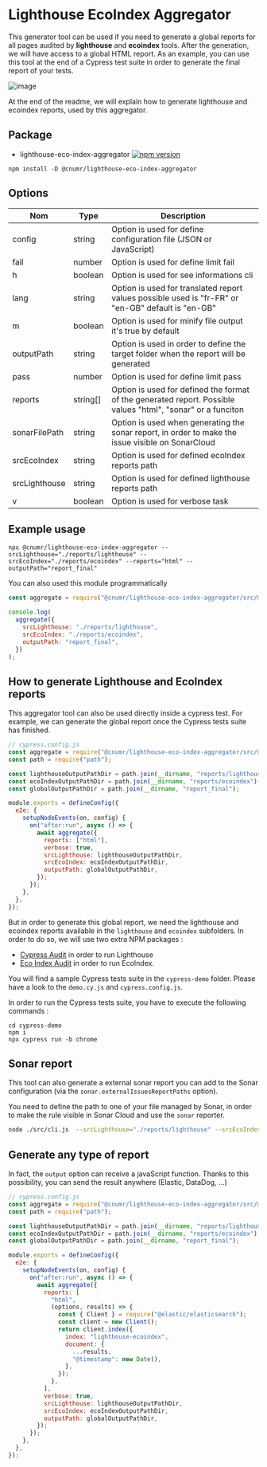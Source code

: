 # Lighthouse EcoIndex Aggregator

This generator tool can be used if you need to generate a global reports for all pages audited by **lighthouse** and **ecoindex** tools. After the generation, we will have access to a global HTML report. As an example, you can use this tool at the end of a Cypress test suite in order to generate
the final report of your tests.

![image](https://user-images.githubusercontent.com/6480596/213727763-d8cdf611-2b35-4c60-aa94-bd85d5de006c.png)

At the end of the readme, we will explain how to generate lighthouse and ecoindex reports, used by this aggregator.

## Package

- lighthouse-eco-index-aggregator [![npm version](https://badge.fury.io/js/lighthouse-eco-index-aggregator.svg)](https://badge.fury.io/js/lighthouse-eco-index-aggregator)

```shell
npm install -D @cnumr/lighthouse-eco-index-aggregator
```

## Options

| Nom           | Type     | Description                                                                                                  |
| ------------- | -------- | ------------------------------------------------------------------------------------------------------------ |
| config        | string   | Option is used for define configuration file (JSON or JavaScript)                                            |
| fail          | number   | Option is used for define limit fail                                                                         |
| h             | boolean  | Option is used for see informations cli                                                                      |
| lang          | string   | Option is used for translated report values possible used is "fr-FR" or "en-GB" default is "en-GB"           |
| m             | boolean  | Option is used for minify file output it's true by default                                                   |
| outputPath    | string   | Option is used in order to define the target folder when the report will be generated                        |
| pass          | number   | Option is used for define limit pass                                                                         |
| reports       | string[] | Option is used for defined the format of the generated report. Possible values "html", "sonar" or a funciton |
| sonarFilePath | string   | Option is used when generating the sonar report, in order to make the issue visible on SonarCloud            |
| srcEcoIndex   | string   | Option is used for defined ecoIndex reports path                                                             |
| srcLighthouse | string   | Option is used for defined lighthouse reports path                                                           |
| v             | boolean  | Option is used for verbose task                                                                              |

## Example usage

```shell
npx @cnumr/lighthouse-eco-index-aggregator --srcLighthouse="./reports/lighthouse" --srcEcoIndex="./reports/ecoindex" --reports="html" --outputPath="report_final"
```

You can also used this module programmatically

```js
const aggregate = require("@cnumr/lighthouse-eco-index-aggregator/src/main");

console.log(
  aggregate({
    srcLighthouse: "./reports/lighthouse",
    srcEcoIndex: "./reports/ecoindex",
    outputPath: "report_final",
  })
);
```

## How to generate Lighthouse and EcoIndex reports

This aggregator tool can also be used directly inside a cypress test. For example, we can generate the global report once the Cypress tests suite has finished.

```javascript
// cypress.config.js
const aggregate = require("@cnumr/lighthouse-eco-index-aggregator/src/main");
const path = require("path");

const lighthouseOutputPathDir = path.join(__dirname, "reports/lighthouse");
const ecoIndexOutputPathDir = path.join(__dirname, "reports/ecoindex");
const globalOutputPathDir = path.join(__dirname, "report_final");

module.exports = defineConfig({
  e2e: {
    setupNodeEvents(on, config) {
      on("after:run", async () => {
        await aggregate({
          reports: ["html"],
          verbose: true,
          srcLighthouse: lighthouseOutputPathDir,
          srcEcoIndex: ecoIndexOutputPathDir,
          outputPath: globalOutputPathDir,
        });
      });
    },
  },
});
```

But in order to generate this global report, we need the lighthouse and ecoindex reports available in the `lighthouse` and `ecoindex` subfolders. In order to do so, we will use two extra NPM packages :

- [Cypress Audit](https://github.com/mfrachet/cypress-audit) in order to run Lighthouse
- [Eco Index Audit](https://github.com/EmmanuelDemey/eco-index-audit) in order to run EcoIndex.

You will find a sample Cypress tests suite in the `cypress-demo` folder. Please have a look to the `demo.cy.js` and `cypress.config.js`.

In order to run the Cypress tests suite, you have to execute the following commands :

```shell
cd cypress-demo
npm i
npx cypress run -b chrome
```

## Sonar report

This tool can also generate a external sonar report you can add to the Sonar configuration (via the `sonar.externalIssuesReportPaths` option).

You need to define the path to one of your file managed by Sonar, in order to make the rule visible in Sonar Cloud and use the `sonar` reporter.

```bash
node ./src/cli.js  --srcLighthouse="./reports/lighthouse" --srcEcoIndex="./reports/ecoindex" --reports="sonar" --sonarFilePath="./package.json"
```

## Generate any type of report

In fact, the `output` option can receive a javaScript function. Thanks to this possibility, you can send the result anywhere (Elastic, DataDog, ...)

```javascript
// cypress.config.js
const aggregate = require("@cnumr/lighthouse-eco-index-aggregator/src/main");
const path = require("path");

const lighthouseOutputPathDir = path.join(__dirname, "reports/lighthouse");
const ecoIndexOutputPathDir = path.join(__dirname, "reports/ecoindex");
const globalOutputPathDir = path.join(__dirname, "report_final");

module.exports = defineConfig({
  e2e: {
    setupNodeEvents(on, config) {
      on("after:run", async () => {
        await aggregate({
          reports: [
            "html",
            (options, results) => {
              const { Client } = require("@elastic/elasticsearch");
              const client = new Client();
              return client.index({
                index: "lighthouse-ecoindex",
                document: {
                  ...results,
                  "@timestamp": new Date(),
                },
              });
            },
          ],
          verbose: true,
          srcLighthouse: lighthouseOutputPathDir,
          srcEcoIndex: ecoIndexOutputPathDir,
          outputPath: globalOutputPathDir,
        });
      });
    },
  },
});
```

